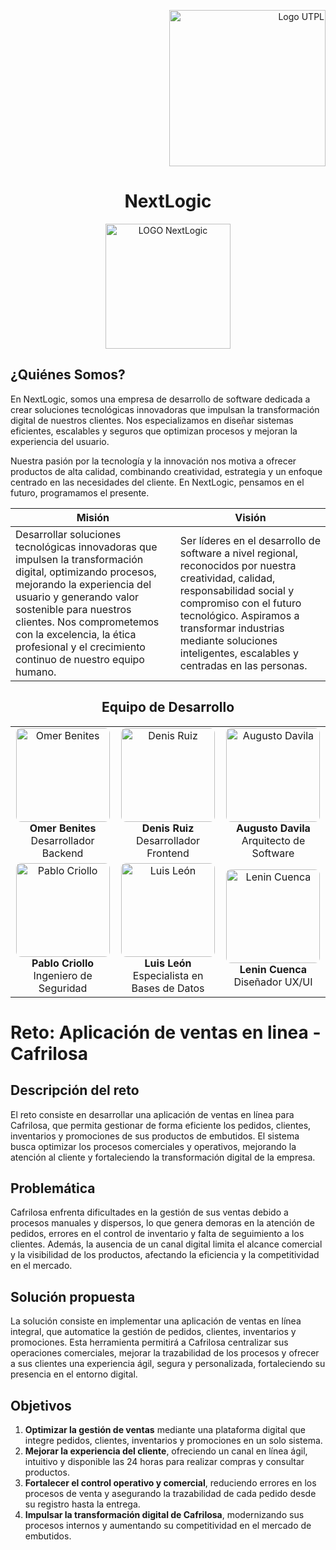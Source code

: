 <p align="right">
  <img src="https://i.postimg.cc/13qQdqZs/utpllogo.png" alt="Logo UTPL" width="250"/>
</p>

<h1 align="center"> NextLogic </center></h1>

<p align="center">
  <img width="200" alt="LOGO NextLogic" src="https://github.com/user-attachments/assets/86071dfe-2cb0-45e6-acb9-3e5f78afd156" />
</p>

## ¿Quiénes Somos?
En NextLogic, somos una empresa de desarrollo de software dedicada a crear soluciones tecnológicas innovadoras que impulsan la transformación digital de nuestros clientes. Nos especializamos en diseñar sistemas eficientes, escalables y seguros que optimizan procesos y mejoran la experiencia del usuario.

Nuestra pasión por la tecnología y la innovación nos motiva a ofrecer productos de alta calidad, combinando creatividad, estrategia y un enfoque centrado en las necesidades del cliente. En NextLogic, pensamos en el futuro, programamos el presente.

| **Misión** | **Visión** |
|--------------|---------------|
| Desarrollar soluciones tecnológicas innovadoras que impulsen la transformación digital, optimizando procesos, mejorando la experiencia del usuario y generando valor sostenible para nuestros clientes. Nos comprometemos con la excelencia, la ética profesional y el crecimiento continuo de nuestro equipo humano. | Ser líderes en el desarrollo de software a nivel regional, reconocidos por nuestra creatividad, calidad, responsabilidad social y compromiso con el futuro tecnológico. Aspiramos a transformar industrias mediante soluciones inteligentes, escalables y centradas en las personas. |


<div align="center">

<h2 align="center">Equipo de Desarrollo</h2>

<table>
  <tr>
    <td align="center">
      <img src="https://github.com/user-attachments/assets/f900e6c8-191f-483e-8036-f7967be918ae" width="150" height="150" style="object-fit: cover; border-radius: 8px;" alt="Omer Benites" /><br/>
      <strong>Omer Benites</strong><br/>
      Desarrollador Backend
    </td>
    <td align="center">
      <img src="https://github.com/user-attachments/assets/97f979b8-b775-4b17-abfb-6fbe616b1ff3" width="150" height="150" style="object-fit: cover; border-radius: 8px;" alt="Denis Ruiz" /><br/>
      <strong>Denis Ruiz</strong><br/>
      Desarrollador Frontend
    </td>
    <td align="center">
      <img src="https://github.com/user-attachments/assets/14e12627-699f-4dcb-badb-538b9e8066b3" width="150" height="150" style="object-fit: cover; border-radius: 8px;" alt="Augusto Davila" /><br/>
      <strong>Augusto Davila</strong><br/>
      Arquitecto de Software
    </td>
  </tr>
  <tr>
    <td align="center">
      <img src="https://github.com/user-attachments/assets/b773eaf6-e56b-49dd-9fb3-9a2c47ba7229" width="150" height="150" style="object-fit: cover; border-radius: 8px;" alt="Pablo Criollo" /><br/>
      <strong>Pablo Criollo</strong><br/>
      Ingeniero de Seguridad
    </td>
    <td align="center">
      <img src="https://github.com/user-attachments/assets/ce215da9-aa6c-4c98-bacb-67dfe70d0109" width="150" height="150" style="object-fit: cover; border-radius: 8px;" alt="Luis León" /><br/>
      <strong>Luis León</strong><br/>
      Especialista en Bases de Datos
    </td>
    <td align="center">
      <img src="https://github.com/user-attachments/assets/30e5aed0-cb2a-48fb-ab45-48fa24ededaa" width="150" height="150" style="object-fit: cover; border-radius: 8px;" alt="Lenin Cuenca" /><br/>
      <strong>Lenin Cuenca</strong><br/>
      Diseñador UX/UI
    </td>
  </tr>
</table>
</div>

# Reto: Aplicación de ventas en linea - Cafrilosa


## Descripción del reto
El reto consiste en desarrollar una aplicación de ventas en línea para Cafrilosa, que permita gestionar de forma eficiente los pedidos, clientes, inventarios y promociones de sus productos de embutidos.
El sistema busca optimizar los procesos comerciales y operativos, mejorando la atención al cliente y fortaleciendo la transformación digital de la empresa.

## Problemática
Cafrilosa enfrenta dificultades en la gestión de sus ventas debido a procesos manuales y dispersos, lo que genera demoras en la atención de pedidos, errores en el control de inventario y falta de seguimiento a los clientes.
Además, la ausencia de un canal digital limita el alcance comercial y la visibilidad de los productos, afectando la eficiencia y la competitividad en el mercado.

## Solución propuesta
La solución consiste en implementar una aplicación de ventas en línea integral, que automatice la gestión de pedidos, clientes, inventarios y promociones.
Esta herramienta permitirá a Cafrilosa centralizar sus operaciones comerciales, mejorar la trazabilidad de los procesos y ofrecer a sus clientes una experiencia ágil, segura y personalizada, fortaleciendo su presencia en el entorno digital.

## Objetivos


1. **Optimizar la gestión de ventas** mediante una plataforma digital que integre pedidos, clientes, inventarios y promociones en un solo sistema.  
2. **Mejorar la experiencia del cliente**, ofreciendo un canal en línea ágil, intuitivo y disponible las 24 horas para realizar compras y consultar productos.  
3. **Fortalecer el control operativo y comercial**, reduciendo errores en los procesos de venta y asegurando la trazabilidad de cada pedido desde su registro hasta la entrega.  
4. **Impulsar la transformación digital de Cafrilosa**, modernizando sus procesos internos y aumentando su competitividad en el mercado de embutidos.  

